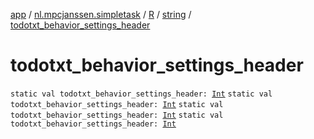 [app](../../../index.md) / [nl.mpcjanssen.simpletask](../../index.md) / [R](../index.md) / [string](index.md) / [todotxt_behavior_settings_header](.)

# todotxt_behavior_settings_header

`static val todotxt_behavior_settings_header: `[`Int`](https://kotlinlang.org/api/latest/jvm/stdlib/kotlin/-int/index.html)
`static val todotxt_behavior_settings_header: `[`Int`](https://kotlinlang.org/api/latest/jvm/stdlib/kotlin/-int/index.html)
`static val todotxt_behavior_settings_header: `[`Int`](https://kotlinlang.org/api/latest/jvm/stdlib/kotlin/-int/index.html)
`static val todotxt_behavior_settings_header: `[`Int`](https://kotlinlang.org/api/latest/jvm/stdlib/kotlin/-int/index.html)